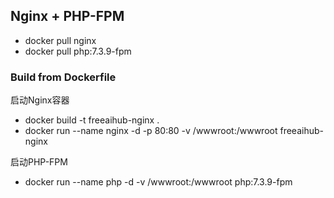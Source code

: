 
## Nginx + PHP-FPM 
- docker pull nginx
- docker pull php:7.3.9-fpm

### Build from Dockerfile
启动Nginx容器
- docker build -t freeaihub-nginx .
- docker run --name nginx -d -p 80:80 -v /wwwroot:/wwwroot freeaihub-nginx

启动PHP-FPM
- docker run --name php -d -v /wwwroot:/wwwroot php:7.3.9-fpm
